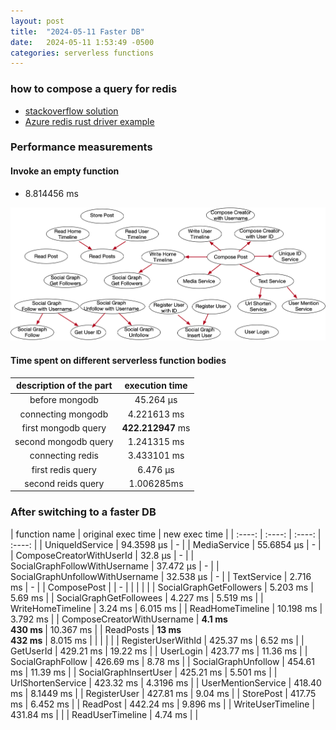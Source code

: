 ```yaml
---
layout: post
title:  "2024-05-11 Faster DB"
date:   2024-05-11 1:53:49 -0500
categories: serverless functions
---
```

### how to compose a query for redis 
- [stackoverflow solution](https://stackoverflow.com/questions/76809413/using-redis-as-a-key-value-store)
- [Azure redis rust driver example](https://github.com/MicrosoftDocs/azure-docs/blob/main/articles/azure-cache-for-redis/cache-rust-get-started.md)

### Performance measurements
#### Invoke an empty function
- 8.814456 ms

![call-graph](/assets/2024-05-16/call-graph.png)

#### Time spent on different serverless function bodies

| description of the part | execution time | 
| :----: | :----: |
| before mongodb | 45.264 µs |
| connecting mongodb | 4.221613 ms |
| first mongodb query | <strong>422.212947</strong> ms |
| second mongodb query | 1.241315 ms |
| connecting redis | 3.433101 ms |
| first redis query | 6.476 µs |
| second reids query | 1.006285ms |

### After switching to a faster DB

| function name   | original exec time | new exec time | 
| :----:          |    :----:   |  :----: | :----: |
| UniqueIdService |  94.3598 μs | - | 
| MediaService    |  55.6854 μs | - | 
| ComposeCreatorWithUserId | 32.8 μs | - |
| SocialGraphFollowWithUsername | 37.472 μs | - | 
| SocialGraphUnfollowWithUsername | 32.538 μs | - | 
| TextService | 2.716 ms  | - |
| ComposePost |  | - | 
| | | |
| SocialGraphGetFollowers | 5.203 ms | 5.69 ms |
| SocialGraphGetFollowees | 4.227 ms | 5.519 ms |
| WriteHomeTimeline | 3.24 ms | 6.015 ms |
| ReadHomeTimeline |  10.198 ms | 3.792 ms |
| ComposeCreatorWithUsername | <strong> 4.1 ms <br> 430 ms </strong> | 10.367 ms | 
| ReadPosts | <strong>13 ms <br> 432 ms</strong> | 8.015 ms | 
| | | |
| RegisterUserWithId | 425.37 ms | 6.52 ms |
| GetUserId | 429.21 ms | 19.22 ms |
| UserLogin | 423.77 ms | 11.36 ms | 
| SocialGraphFollow | 426.69 ms | 8.78 ms |
| SocialGraphUnfollow | 454.61 ms | 11.39 ms |
| SocialGraphInsertUser | 425.21 ms | 5.501 ms | 
| UrlShortenService | 423.32 ms | 4.3196 ms | 
| UserMentionService | 418.40 ms | 8.1449 ms | 
| RegisterUser | 427.81 ms | 9.04 ms | 
| StorePost | 417.75 ms | 6.452 ms | 
| ReadPost | 442.24 ms | 9.896 ms | 
| WriteUserTimeline | 431.84 ms |  |
| ReadUserTimeline | 4.74 ms | |


